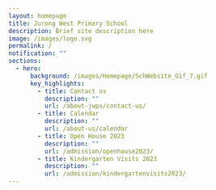```yaml
---
layout: homepage
title: Jurong West Primary School
description: Brief site description here
image: /images/logo.svg
permalink: /
notification: ""
sections:
  - hero:
      background: /images/Homepage/SchWebsite_Gif_7.gif
      key_highlights:
        - title: Contact us
          description: ""
          url: /about-jwps/contact-us/
        - title: Calendar
          description: ""
          url: /about-us/calendar
        - title: Open House 2023
          description: ""
          url: /admission/openhouse2023/
        - title: Kindergarten Visits 2023
          description: ""
          url: /admission/kindergartenvisits2023/
---
```

